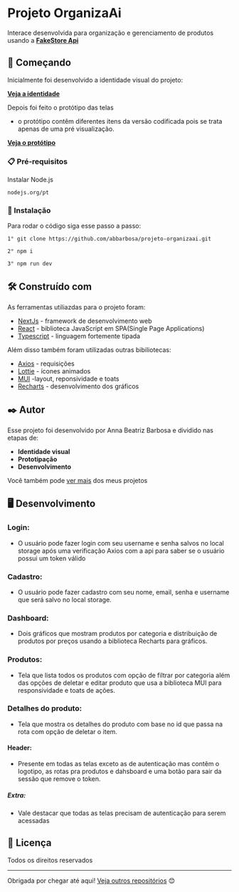 # Projeto OrganizaAi

Interace desenvolvida para organização e gerenciamento de produtos usando a  **[FakeStore Api](https://fakestoreapi.com/)** 

## 🚀 Começando

Inicialmente foi desenvolvido a identidade visual do projeto:

**[Veja a identidade](https://www.behance.net/gallery/219774897/OrganizaAi-Identidade-Visual)**

Depois foi feito o protótipo das telas
* o protótipo contêm diferentes itens da versão codificada pois se trata apenas de uma pré visualização.

**[Veja o protótipo](https://www.figma.com/design/eNB2VXOZdDMmzRH6XSnJBo/prot%C3%B3tipo-OrganizaA%C3%AD?node-id=0-1&t=OUpgMmzLBiI2yM5Q-1)**

### 📋 Pré-requisitos
Instalar Node.js

```
nodejs.org/pt
```

### 🔧 Instalação

Para rodar o código siga esse passo a passo:

```
1° git clone https://github.com/abbarbosa/projeto-organizaai.git
```

```
2° npm i 
```
```
3° npm run dev
```




## 🛠️ Construído com

As ferramentas utiliazdas para o projeto foram:


* [NextJs](https://nextjs.org/) -  framework de desenvolvimento web
* [React](https://react.dev) - biblioteca JavaScript em SPA(Single Page  Applications)
* [Typescript](https://www.typescriptlang.org) - linguagem fortemente tipada

Além disso também foram utilizadas outras bibiliotecas:

* [Axios](https://axios-http.com) - requisições
* [Lottie](lottiefiles.com) - ícones animados
* [MUI](https://mui.com) -layout, reponsividade e toats
* [Recharts](https://recharts.org/en-US/) - desenvolvimento dos gráficos


## ✒️ Autor 

Esse projeto foi desenvolvido por Anna Beatriz Barbosa e dividido nas etapas de:

* **Identidade visual**
* **Prototipação**
* **Desenvolvimento** 

Você também pode [ver mais](https://annabiadesign.vercel.app) dos meus projetos

## 🖥️ Desenvolvimento

### Login:

* O usuário pode fazer login com seu username e senha salvos no local storage após uma verificação Axios com a api para saber se o usuário possui um token válido

### Cadastro:

* O usuário pode fazer cadastro com seu nome, email, senha e username que será salvo no local storage.

### Dashboard:

* Dois gráficos que mostram produtos por categoria e  distribuição de produtos por preços usando a biblioteca Recharts para gráficos.

### Produtos:

* Tela que lista todos os produtos com opção de filtrar por categoria além das opções de deletar e editar produto que usa a biblioteca MUI para responsividade e toats de ações.

### Detalhes do produto:
* Tela que mostra os detalhes do produto com base no id que passa na rota com opção de deletar o item.

#### Header:

* Presente em todas as telas exceto as de autenticação mas contêm o logotipo, as rotas pra produtos e dahsboard e uma botão para sair da sessão que remove o token.

##### Extra:

* Vale destacar que todas as telas precisam de autenticação para serem acessadas

## 📄 Licença

Todos os direitos reservados

---
Obrigada por chegar até aqui! [Veja outros repositórios](https://github.com/abbarbosa?tab=repositories) 😊
